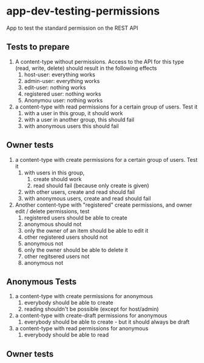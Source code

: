# app-dev-testing-permissions
App to test the standard permission on the REST API

## Tests to prepare

1. A content-type without permissions. Access to the API for this type (read, write, delete) should result in the following effects
    1. host-user: everything works
    1. admin-user: everything works
    1. edit-user: nothing works
    1. registered user: nothing works
    1. Anonymou user: nothing works
1. a content-type with read permissions for a certain group of users. Test it
    1. with a user in this group, it should work
    1. with a user in another group, this should fail
    1. with anonymous users this should fail
    
## Owner tests
1. a content-type with create permissions for a certain group of users. Test it
    1. with users in this group, 
        1. create should work
        1. read should fail (because only create is given)
    1. with other users, create and read should fail
    1. with anonymous users, create and read should fail
1. Another content-type with "registered" create permissions, and owner edit / delete permissions, test
    1. registered users should be able to create
    1. anonymous should not
    1. only the owner of an item should be able to edit it
    1. other registered users should not
    1. anonymous not
    1. only the owner should be able to delete it
    1. other regitsered users not
    1. anonymous not
    
## Anonymous Tests
1. a content-type with create permissions for anonymous
    1. everybody should be able to create
    1. reading shouldn't be possible (except for host/admin)
1. a content-type with create-draft permissions for anonymous
    1. everybody should be able to create - but it should always be draft
1. a content-type with read permissions for anonymous
    1. everybody should be able to read

## Owner tests
